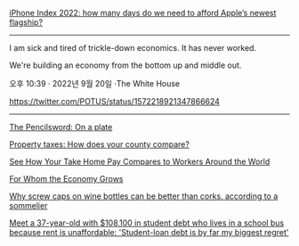 [iPhone Index 2022: how many days do we need to afford Apple’s newest flagship?](https://www.picodi.com/my/bargain-hunting/iphone-index-2022)

<hr>

I am sick and tired of trickle-down economics. It has never worked.

We're building an economy from the bottom up and middle out.

오후 10:39 · 2022년 9월 20일
·The White House

https://twitter.com/POTUS/status/1572218921347866624

<hr>

[The Pencilsword: On a plate](https://www.rnz.co.nz/news/the-wireless/373065/the-pencilsword-on-a-plate)

[Property taxes: How does your county compare?](https://money.cnn.com/interactive/real-estate/property-tax/)

[See How Your Take Home Pay Compares to Workers Around the World](https://howmuch.net/articles/money-people-take-home-after-taxes)

[For Whom the Economy Grows](https://www.nytimes.com/2018/08/30/opinion/economy-gdp-income-inequality.html)

[Why screw caps on wine bottles can be better than corks, according to a sommelier](https://www.independent.co.uk/life-style/food-and-drink/wine-screw-cap-cork-sommelier-red-white-taste-bottle-a8928031.html)

[Meet a 37-year-old with $108,100 in student debt who lives in a school bus because rent is unaffordable: 'Student-loan debt is by far my biggest regret'](https://www.businessinsider.com/millennial-student-loan-debt-crisis-living-school-bus-afford-rent-2022-6?IR=T&fbclid=IwAR2lLN6hKb6xpyrlZGXwFAnPJyd5gpP3TndWHxo7RKiDVcTFVuOOmx3m95E&r=US)

